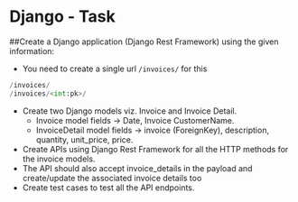 # Django - Task

##Create a Django application (Django Rest Framework) using the given information:

- You need to create a single url `/invoices/` for this

```python
/invoices/
/invoices/<int:pk>/
```
- Create two Django models viz. Invoice and Invoice Detail.
  - Invoice model fields -> Date, Invoice CustomerName.
  - InvoiceDetail model fields -> invoice (ForeignKey), description, quantity, unit_price, price.
- Create APIs using Django Rest Framework for all the HTTP methods for the invoice models. 
- The API should also accept invoice_details in the payload and create/update the associated invoice details too 
- Create test cases to test all the API endpoints.
